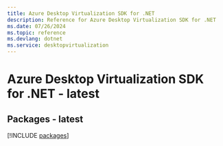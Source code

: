```yaml
---
title: Azure Desktop Virtualization SDK for .NET
description: Reference for Azure Desktop Virtualization SDK for .NET
ms.date: 07/26/2024
ms.topic: reference
ms.devlang: dotnet
ms.service: desktopvirtualization
---
```

# Azure Desktop Virtualization SDK for .NET - latest
## Packages - latest
[!INCLUDE [packages](desktop-virtualization-index.md)]